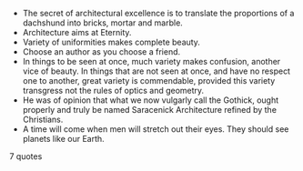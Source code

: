  - The secret of architectural excellence is to translate the proportions of a dachshund into bricks, mortar and marble.
 - Architecture aims at Eternity.
 - Variety of uniformities makes complete beauty.
 - Choose an author as you choose a friend.
 - In things to be seen at once, much variety makes confusion, another vice of beauty. In things that are not seen at once, and have no respect one to another, great variety is commendable, provided this variety transgress not the rules of optics and geometry.
 - He was of opinion that what we now vulgarly call the Gothick, ought properly and truly be named Saracenick Architecture refined by the Christians.
 - A time will come when men will stretch out their eyes. They should see planets like our Earth.

7 quotes